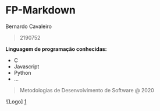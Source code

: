 # FP-Markdown
Bernardo  Cavaleiro
> 2190752

**Linguagem de programação conhecidas:**

- C
- Javascript
- Python
- ...

> Metodologias de Desenvolvimento de Software @ 2020

![Logo] [1]

[1]: 
(https://gyazo.com/22bb9d2423548297b4d5d4535d328d4b)
